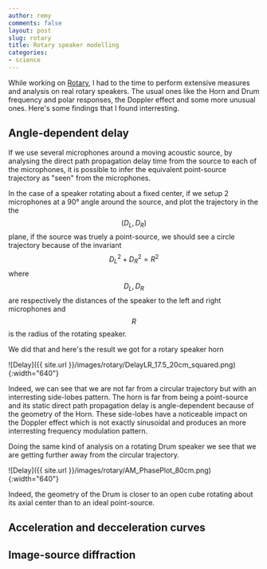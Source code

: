 ```yaml
---
author: remy
comments: false
layout: post
slug: rotary
title: Rotary speaker modelling
categories:
- science
---
```


While working on [Rotary](https://www.uvi.net/rotary.html), I had to the time to perform extensive measures and analysis on real rotary speakers. The usual ones like the Horn and Drum frequency and polar responses, the Doppler effect and some more unusual ones. Here's some findings that I found interresting.


## Angle-dependent delay

If we use several microphones around a moving acoustic source, by analysing the direct path propagation delay time from the source to each of the microphones, it is possible to infer the equivalent point-source trajectory as "seen" from the microphones. 

In the case of a speaker rotating about a fixed center, if we setup 2 microphones at a 90° angle around the source, and plot the trajectory in the the $$(D_L, D_R)$$ plane, if the source was truely a point-source, we should see a circle trajectory because of the invariant $$D_L^2 + D_R^2 = R^2$$ where $$D_L,D_R$$ are respectively the distances of the speaker to the left and right microphones and $$R$$ is the radius of the rotating speaker.

We did that and here's the result we got for a rotary speaker horn

![Delay]({{ site.url }}/images/rotary/DelayLR_17.5_20cm_squared.png){:width="640"}

Indeed, we can see that we are not far from a circular trajectory but with an interresting side-lobes pattern.
The horn is far from being a point-source and its static direct path propagation delay is angle-dependent because of the geometry of the Horn.
These side-lobes have a noticeable impact on the Doppler effect which is not exactly sinusoidal and produces an more interresting frequency modulation pattern.

Doing the same kind of analysis on a rotating Drum speaker we see that we are getting further away from the circular trajectory.

![Delay]({{ site.url }}/images/rotary/AM_PhasePlot_80cm.png){:width="640"}

Indeed, the geometry of the Drum is closer to an open cube rotating about its axial center than to an ideal point-source.


## Acceleration and decceleration curves


## Image-source diffraction